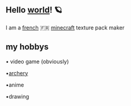 ## Hello [world](<https://en.wikipedia.org/wiki/World>)! 🪐
I am a [french](<https://en.wikipedia.org/wiki/France>) 🇫🇷 [minecraft](<https://fr.wikipedia.org/wiki/Minecraft>) texture pack maker
## my hobbys


• video game (obviously)

•[archery](<https://en.wikipedia.org/wiki/Archery>)

•anime

•drawing
